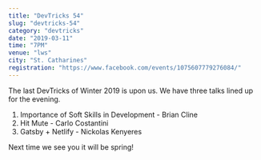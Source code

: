 ```yaml
---
title: "DevTricks 54"
slug: "devtricks-54"
category: "devtricks"
date: "2019-03-11"
time: "7PM"
venue: "lws"
city: "St. Catharines"
registration: "https://www.facebook.com/events/1075607779276084/"
---
```


The last DevTricks of Winter 2019 is upon us. We have three talks lined up for the evening.

1. Importance of Soft Skills in Development - Brian Cline
2. Hit Mute - Carlo Costantini
3. Gatsby + Netlify - Nickolas Kenyeres

Next time we see you it will be spring!
